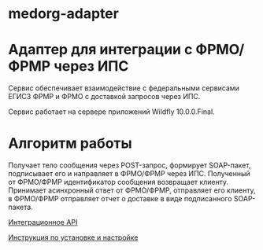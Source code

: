 # medorg-adapter
# Адаптер для интеграции с ФРМО/ФРМР через ИПС

Сервис обеспечивает взаимодействие с федеральными сервисами ЕГИСЗ ФРМР и ФРМО с доставкой запросов через ИПС.

Сервис работает на сервере приложений Wildfly 10.0.0.Final.

# Алгоритм работы

Получает тело сообщения через POST-запрос, формирует SOAP-пакет, подписывает его и направляет в ФРМО/ФРМР через ИПС. Полученный от ФРМО/ФРМР идентификатор сообщения возвращает клиенту.
Принимает асинхронный ответ от ФРМО/ФРМР, отправляет его клиенту, в ФРМО/ФРМР отправляет отчет о доставке в виде подписанного SOAP-пакета.

[Интеграционное API](https://github.com/i-novus-llc/medorg-adapter/wiki/%D0%98%D0%BD%D1%82%D0%B5%D0%B3%D1%80%D0%B0%D1%86%D0%B8%D0%BE%D0%BD%D0%BD%D0%BE%D0%B5-API)

[Инструкция по установке и настройке](https://github.com/i-novus-llc/medorg-adapter/wiki/%D0%98%D0%BD%D1%81%D1%82%D1%80%D1%83%D0%BA%D1%86%D0%B8%D1%8F-%D0%BF%D0%BE-%D1%83%D1%81%D1%82%D0%B0%D0%BD%D0%BE%D0%B2%D0%BA%D0%B5-%D0%B8-%D0%BD%D0%B0%D1%81%D1%82%D1%80%D0%BE%D0%B9%D0%BA%D0%B5)

